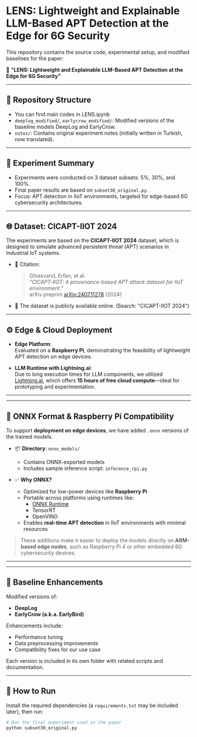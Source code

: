 # LENS: Lightweight and Explainable LLM-Based APT Detection at the Edge for 6G Security

This repository contains the source code, experimental setup, and modified baselines for the paper:

📄 **"LENS: Lightweight and Explainable LLM-Based APT Detection at the Edge for 6G Security"**

---

## 📁 Repository Structure

- You can find main codes in LENS.ipynb
- `deeplog_modified/`, `earlycrow_modified/`: Modified versions of the baseline models DeepLog and EarlyCrow.
- `notes/`: Contains original experiment notes (initially written in Turkish, now translated).

---

## 🧪 Experiment Summary

- Experiments were conducted on 3 dataset subsets: 5%, 30%, and 100%.
- Final paper results are based on `subset30_original.py`.
- Focus: APT detection in IIoT environments, targeted for edge-based 6G cybersecurity architectures.

---

## 🌐 Dataset: CICAPT-IIOT 2024

The experiments are based on the **CICAPT-IIOT 2024** dataset, which is designed to simulate advanced persistent threat (APT) scenarios in Industrial IoT systems.

- 📄 Citation:
  > Ghiasvand, Erfan, et al.  
  > *"CICAPT-IIOT: A provenance-based APT attack dataset for IIoT environment."*  
  > arXiv preprint [arXiv:2407.11278](https://arxiv.org/abs/2407.11278) (2024)

- 🔗 The dataset is publicly available online. (Search: "CICAPT-IIOT 2024")

---

## ⚙️ Edge & Cloud Deployment

- **Edge Platform**:  
  Evaluated on a **Raspberry Pi**, demonstrating the feasibility of lightweight APT detection on edge devices.

- **LLM Runtime with Lightning.ai**:  
  Due to long execution times for LLM components, we utilized [Lightning.ai](https://lightning.ai/), which offers **15 hours of free cloud compute**—ideal for prototyping and experimentation.

---

---

## 🧠 ONNX Format & Raspberry Pi Compatibility

To support **deployment on edge devices**, we have added `.onnx` versions of the trained models.

- 📦 **Directory**: `onnx_models/`
  - Contains ONNX-exported models
  - Includes sample inference script: `inference_rpi.py`

- ✅ **Why ONNX?**
  - Optimized for low-power devices like **Raspberry Pi**
  - Portable across platforms using runtimes like:
    - [ONNX Runtime](https://onnxruntime.ai/)
    - TensorRT
    - OpenVINO
  - Enables **real-time APT detection** in IIoT environments with minimal resources

> These additions make it easier to deploy the models directly on **ARM-based edge nodes**, such as Raspberry Pi 4 or other embedded 6G cybersecurity devices.

---




---

## 🔧 Baseline Enhancements

Modified versions of:
- **DeepLog**
- **EarlyCrow (a.k.a. EarlyBird)**

Enhancements include:
- Performance tuning
- Data preprocessing improvements
- Compatibility fixes for our use case

Each version is included in its own folder with related scripts and documentation.

---

## 🚀 How to Run

Install the required dependencies (a `requirements.txt` may be included later), then run:

```bash
# Run the final experiment used in the paper
python subset30_original.py
